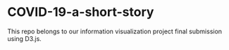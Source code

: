 # COVID-19-a-short-story
This repo belongs to our information visualization project final submission using D3.js.
